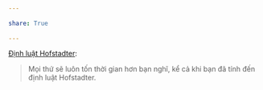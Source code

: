 ---  
share: True  
---  
[Định luật Hofstadter](https://en.wikipedia.org/wiki/Hofstadter%27s_law):   
>Mọi thứ sẽ luôn tốn thời gian hơn bạn nghĩ, kể cả khi bạn đã tính đến định luật Hofstadter.  
